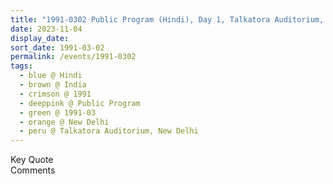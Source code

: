 ```yaml
---
title: "1991-0302 Public Program (Hindi), Day 1, Talkatora Auditorium, New Delhi, India"
date: 2023-11-04
display_date: 
sort_date: 1991-03-02
permalink: /events/1991-0302
tags:
  - blue @ Hindi
  - brown @ India
  - crimson @ 1991
  - deeppink @ Public Program
  - green @ 1991-03
  - orange @ New Delhi
  - peru @ Talkatora Auditorium, New Delhi
---
```


<wave-list>
  <list-title color="green" width="75">Key Quote</list-title>
  <list-item color="BlanchedAlmond"  width="200"></list-item>
  <list-item color="Lavender"></list-item>
  <list-item color="BlanchedAlmond"></list-item>
</wave-list>

<br>

<wave-list>
  <list-title color="green" width="75">Comments</list-title>
  <list-item color="BlanchedAlmond"  width="200"></list-item>
  <list-item color="Lavender"></list-item>
  <list-item color="BlanchedAlmond"></list-item>
</wave-list>